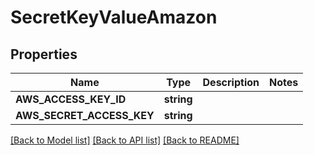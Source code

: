 # SecretKeyValueAmazon

## Properties

Name | Type | Description | Notes
------------ | ------------- | ------------- | -------------
**AWS_ACCESS_KEY_ID** | **string** |  | 
**AWS_SECRET_ACCESS_KEY** | **string** |  | 

[[Back to Model list]](../README.md#documentation-for-models) [[Back to API list]](../README.md#documentation-for-api-endpoints) [[Back to README]](../README.md)


